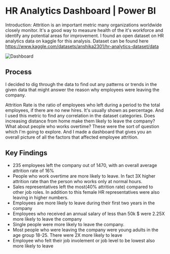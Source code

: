 # HR Analytics Dashboard | Power BI

Introduction:
Attrition is an important metric many organizations worldwide closely monitor. It's a good way to measure health of the it's workforce and identify any potential areas for improvement. I found an open dataset on HR analytics data on kaggle for this analysis. Dataset can be found here https://www.kaggle.com/datasets/anshika2301/hr-analytics-dataset/data 




![Dashboard](https://)

## Process
I decided to dig through the data to find out any patterns or trends in the given data that might answer the reason why employees were leaving the company.

Attrition Rate is the ratio of employees who left during a period to the total employees, if there are no new hires. It's usually shown as percentage. And I used this metric to find any correlation in the dataset categories. Does increasing distance from home make them likely to leave the company? What about people who works overtime? These were the sort of question which I'm going to explore. And I made a dashboard that gives you an overall picture of all the factors that affected employee attrition.


## Key Findings

- 235 employees left the company out of 1470, with an overall average attrition rate of 16%
- People who work overtime are more likely to leave. In fact 3X higher attrition rate than the person who works only at normal hours. 
- Sales representatives left the most(40% attrition rate) compared to other job roles. In addition to this female HR representatives were also leaving in higher numbers.
- Employees are more likely to leave during their first two years in the company
- Employees who received an annual salary of less than 50k $ were 2.25X more likely to leave the company
- Single people were more likely to leave the company. 
- Most people who were leaving the company were young adults in the age group 18-25. There were 2X more likely to leave
- Employee who felt their job involement or job level to be lowest also more likely to leave
